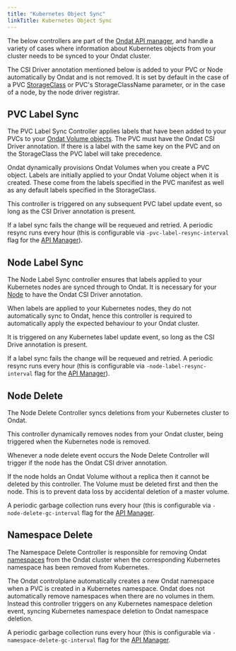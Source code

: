 ```yaml
---
title: "Kubernetes Object Sync"
linkTitle: Kubernetes Object Sync
---
```


The below controllers are part of the [Ondat API manager](/docs/concepts/components), and handle a variety of cases where
information about Kubernetes objects from your cluster needs to be synced to
your Ondat cluster.

The CSI Driver annotation mentioned below is added to your PVC or Node
automatically by Ondat and is not removed. It is set by default in the case
of a PVC [StorageClass](/docs/operations/storageclasses) or
PVC's StorageClassName parameter, or in the case of a node, by the node driver
registrar.

## PVC Label Sync

The PVC Label Sync Controller applies labels that have been added to your PVCs
to your [Ondat Volume objects](/docs/concepts/volumes). The
PVC must have the Ondat CSI Driver annotation. If there is a label with the
same key on the PVC and on the StorageClass the PVC label will take precedence.

Ondat dynamically provisions Ondat Volumes when you create a PVC
object. Labels are initially applied to your Ondat Volume object when it is
created. These come from the labels specified in the PVC manifest as well as
any default labels specified in the StorageClass.

This controller is triggered on any subsequent PVC label update event, so long
as the CSI Driver annotation is present.

If a label sync fails the change will be requeued and retried. A periodic
resync runs every hour (this is configurable via `-pvc-label-resync-interval`
flag for the [API Manager](https://github.com/storageos/api-manager)).

## Node Label Sync

The Node Label Sync controller ensures that labels applied to your Kubernetes
nodes are synced through to Ondat. It is necessary for your [Node](/docs/concepts/nodes) to have the Ondat CSI Driver annotation.

When labels are applied to your Kubernetes nodes, they do not automatically
sync to Ondat, hence this controller is required to automatically apply the
expected behaviour to your Ondat cluster.

It is triggered on any Kubernetes label update event, so long as the CSI Drive
annotation is present.

If a label sync fails the change will be requeued and retried. A periodic
resync runs every hour (this is configurable via `-node-label-resync-interval`
flag for the [API Manager](https://github.com/storageos/api-manager)).

## Node Delete

The Node Delete Controller syncs deletions from your Kubernetes cluster to
Ondat.

This controller dynamically removes nodes from your Ondat cluster, being
triggered when the Kubernetes node is removed.

Whenever a node delete event occurs the Node Delete Controller will trigger if
the node has the Ondat CSI driver annotation.

If the node holds an Ondat Volume without a replica then it cannot be
deleted by this controller. The Volume must be deleted first and then the node.
This is to prevent data loss by accidental deletion of a master volume.

A periodic garbage collection runs every hour (this is configurable via
`-node-delete-gc-interval` flag for the [API Manager](https://github.com/storageos/api-manager).

## Namespace Delete

The Namespace Delete Controller is responsible for removing Ondat
[namespaces](/docs/concepts/namespaces) from the Ondat
cluster when the corresponding Kubernetes namespace has been removed from
Kubernetes.

The Ondat controlplane automatically creates a new Ondat namespace when
a PVC is created in a Kubernetes namespace. Ondat does not automatically
remove namespaces when there are no volumes in them. Instead this controller
triggers on any Kubernetes namespace deletion event, syncing Kubernetes
namespace deletion to Ondat namespace deletion.

A periodic garbage collection runs every hour (this is configurable via
`-namespace-delete-gc-interval` flag for the [API Manager](https://github.com/storageos/api-manager).

